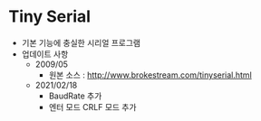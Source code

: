 # Tiny Serial
* 기본 기능에 충실한 시리얼 프로그램
* 업데이트 사항
    * 2009/05
        * 원본 소스 : http://www.brokestream.com/tinyserial.html
    * 2021/02/18
        * BaudRate 추가
        * 엔터 모드 CRLF 모드 추가
